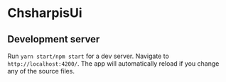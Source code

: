 # ChsharpisUi

## Development server

Run `yarn start/npm start` for a dev server. Navigate to `http://localhost:4200/`. The app will automatically reload if you change any of the source files.
